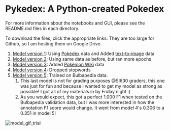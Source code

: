 # Pykedex: A Python-created Pokedex
For more information about the notebooks and GUI, please see the README.md files in each directory.

To download the files, click the appropriate links. They are too large for Github, so I am hosting them on Google Drive.

1. [Model version 1](https://drive.google.com/drive/folders/19hN1J0_2he3qKADgVt83QZihhbk7eaE7?usp=sharing): Using [Pokédex](https://pokemondb.net/) data and Added [text-to-image](https://huggingface.co/spaces/Salesforce/BLIP) data
1. [Model version 2](https://drive.google.com/drive/folders/1UGRVvwSSz22ZwrM3I6A_Pp-uxCQB8GJS?usp=sharing): Using same data as before, but ran more epochs
1. [Model version 3](https://drive.google.com/drive/folders/1r6UOl8A41wrtSYokFH4Ze6OFulmxgUNj?usp=sharing): Added [Pokémon Wiki](https://pokemon.fandom.com/wiki/Pok%C3%A9mon_Wiki) data
1. [Model version 4](https://drive.google.com/drive/folders/1lWZl_XxP4sfgOU01MP_7r74scNqs_CIV?usp=sharing): Dropped stopwords
1. [Model version 5](https://drive.google.com/drive/folders/14dQ8Yh4LHMBAhW0mJ6ovgD5jIJDVSQ3x?usp=sharing): Trained on Bulbapedia data.
    1. This last model is not for grading purposes @SI630 graders, this one was just for fun and because I wanted to get my model as strong as possible! I got all of my materials in by Friday night :) 
    1. As you would expect, this got a perfect 1.000 F1 when tested on the Bulbapedia validation data, but I was more interested in how the annotation F1 score would change. It went from model 4's 0.306 to a 0.351 in model 5!


![model_gif_trial](https://user-images.githubusercontent.com/94126661/234476554-39c09830-4b03-4f88-8d72-d90ca3ee23cd.gif)
